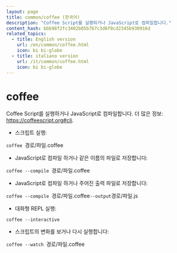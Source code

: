 ```yaml
---
layout: page
title: common/coffee (한국어)
description: "Coffee Script를 실행하거나 JavaScript로 컴파일합니다."
content_hash: bbb98f2fc3402b05b767c3d6f0cd2345b930916d
related_topics:
  - title: English version
    url: /en/common/coffee.html
    icon: bi bi-globe
  - title: italiano version
    url: /it/common/coffee.html
    icon: bi bi-globe
---
```

# coffee

Coffee Script를 실행하거나 JavaScript로 컴파일합니다.
더 많은 정보: <https://coffeescript.org#cli>.

- 스크립트 실행:

`coffee `<span class="tldr-var badge badge-pill bg-dark-lm bg-white-dm text-white-lm text-dark-dm font-weight-bold">경로/파일.coffee</span>

- JavaScript로 컴파일 하거나 같은 이름의 파일로 저장합니다:

`coffee --compile `<span class="tldr-var badge badge-pill bg-dark-lm bg-white-dm text-white-lm text-dark-dm font-weight-bold">경로/파일.coffee</span>

- JavaScript로 컴파일 하거나 주어진 출력 파일로 저장합니다:

`coffee --compile `<span class="tldr-var badge badge-pill bg-dark-lm bg-white-dm text-white-lm text-dark-dm font-weight-bold">경로/파일.coffee</span>` --output `<span class="tldr-var badge badge-pill bg-dark-lm bg-white-dm text-white-lm text-dark-dm font-weight-bold">경로/파일.js</span>

- 대화형 REPL 실행:

`coffee --interactive`

- 스크립트의 변화를 보거나 다시 실행합니다:

`coffee --watch `<span class="tldr-var badge badge-pill bg-dark-lm bg-white-dm text-white-lm text-dark-dm font-weight-bold">경로/파일.coffee</span>

